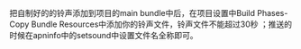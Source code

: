 把自制好的的铃声添加到项目的main bundle中后，在项目设置中Build Phases-Copy Bundle Resources中添加你的铃声文件，铃声文件不能超过30秒 ；推送的时候在apninfo中的setsound中设置文件名全称即可。
